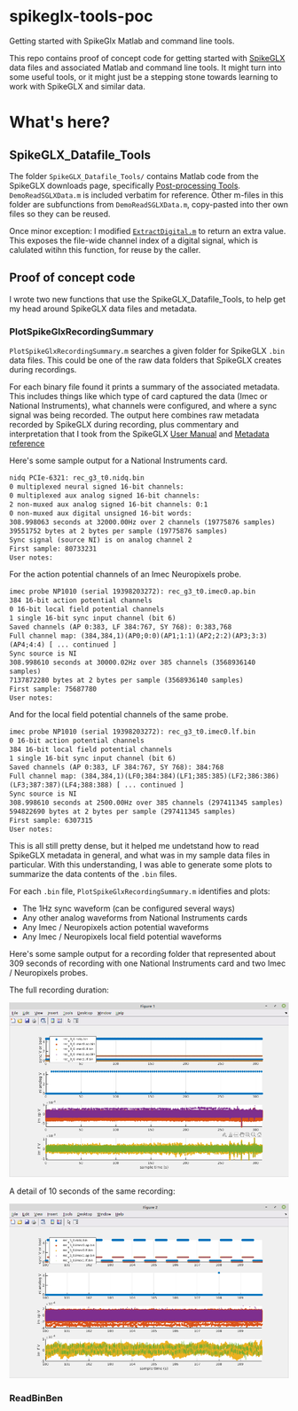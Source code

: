 # spikeglx-tools-poc
Getting started with SpikeGlx Matlab and command line tools.

This repo contains proof of concept code for getting started with [SpikeGLX](https://billkarsh.github.io/SpikeGLX/) data files and associated Matlab and command line tools.  It might turn into some useful tools, or it might just be a stepping stone towards learning to work with SpikeGLX and similar data.

# What's here?

## SpikeGLX_Datafile_Tools

The folder `SpikeGLX_Datafile_Tools/` contains Matlab code from the SpikeGLX downloads page, specifically [Post-processing Tools](https://billkarsh.github.io/SpikeGLX/#post-processing-tools).  `DemoReadSGLXData.m` is included verbatim for reference.  Other m-files in this folder are subfunctions from `DemoReadSGLXData.m`, copy-pasted into ther own files so they can be reused.

Once minor exception: I modified [`ExtractDigital.m`](https://github.com/benjamin-heasly/spikeglx-tools-poc/blob/main/SpikeGLX_Datafile_Tools/ExtractDigital.m#L10) to return an extra value.  This exposes the file-wide channel index of a digital signal, which is calulated witihn this function, for reuse by the caller.

## Proof of concept code

I wrote two new functions that use the SpikeGLX_Datafile_Tools, to help get my head around SpikeGLX data files and metadata.

### PlotSpikeGlxRecordingSummary

`PlotSpikeGlxRecordingSummary.m` searches a given folder for SpikeGLX `.bin` data files.  This could be one of the raw data folders that SpikeGLX creates during recordings.

For each binary file found it prints a summary of the associated metadata.  This includes things like which type of card captured the data (Imec or National Instruments), what channels were configured, and where a sync signal was being recorded.  The output here combines raw metadata recorded by SpikeGLX during recording, plus commentary and interpretation that I took from the SpikeGLX [User Manual](https://billkarsh.github.io/SpikeGLX/Sgl_help/UserManual.html) and [Metadata reference](https://billkarsh.github.io/SpikeGLX/Sgl_help/Metadata_30.html)

Here's some sample output for a National Instruments card.

```
nidq PCIe-6321: rec_g3_t0.nidq.bin
0 multiplexed neural signed 16-bit channels: 
0 multiplexed aux analog signed 16-bit channels: 
2 non-muxed aux analog signed 16-bit channels: 0:1
0 non-muxed aux digital unsigned 16-bit words: 
308.998063 seconds at 32000.00Hz over 2 channels (19775876 samples)
39551752 bytes at 2 bytes per sample (19775876 samples)
Sync signal (source NI) is on analog channel 2
First sample: 80733231
User notes: 
```

For the action potential channels of an Imec Neuropixels probe.

```
imec probe NP1010 (serial 19398203272): rec_g3_t0.imec0.ap.bin
384 16-bit action potential channels
0 16-bit local field potential channels
1 single 16-bit sync input channel (bit 6)
Saved channels (AP 0:383, LF 384:767, SY 768): 0:383,768
Full channel map: (384,384,1)(AP0;0:0)(AP1;1:1)(AP2;2:2)(AP3;3:3)(AP4;4:4) [ ... continued ]
Sync source is NI
308.998610 seconds at 30000.02Hz over 385 channels (3568936140 samples)
7137872280 bytes at 2 bytes per sample (3568936140 samples)
First sample: 75687780
User notes: 
```

And for the local field potential channels of the same probe.

```
imec probe NP1010 (serial 19398203272): rec_g3_t0.imec0.lf.bin
0 16-bit action potential channels
384 16-bit local field potential channels
1 single 16-bit sync input channel (bit 6)
Saved channels (AP 0:383, LF 384:767, SY 768): 384:768
Full channel map: (384,384,1)(LF0;384:384)(LF1;385:385)(LF2;386:386)(LF3;387:387)(LF4;388:388) [ ... continued ]
Sync source is NI
308.998610 seconds at 2500.00Hz over 385 channels (297411345 samples)
594822690 bytes at 2 bytes per sample (297411345 samples)
First sample: 6307315
User notes: 
```

This is all still pretty dense, but it helped me undetstand how to read SpikeGLX metadata in general, and what was in my sample data files in particular.  With this understanding, I was able to generate some plots to summarize the data contents of the `.bin` files.

For each `.bin` file, `PlotSpikeGlxRecordingSummary.m` identifies and plots:
 - The 1Hz sync waveform (can be configured several ways)
 - Any other analog waveforms from National Instruments cards
 - Any Imec / Neuropixels action potential waveforms
 - Any Imec / Neuropixels local field potential waveforms

Here's some sample output for a recording folder that represented about 309 seconds of recording with one National Instruments card and two Imec / Neuropixels probes.

The full recording duration:

![Plot of full 309 seconds of recording](images/PlotSpikeGlxRecordingSummary-full.png)

A detail of 10 seconds of the same recording:

![Plot of 10 second excerpt from a longer](images/PlotSpikeGlxRecordingSummary-10s.png)


### ReadBinBen
